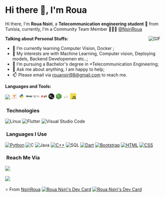 # Hi there 👋, I'm Roua

<!--
**azayz/azayz** is a ✨ _special_ ✨ repository because its `README.md` (this file) appears on your GitHub profile.


Here are some ideas to get you started:

- 🔭 I’m currently working on ...
- 🌱 I’m currently learning ...
- 👯 I’m looking to collaborate on ...
- 🤔 I’m looking for help with ...
- 💬 Ask me about ...
- 📫 How to reach me: ...
- 😄 Pronouns: ...
- ⚡ Fun fact: ...
-->



Hi there, I'm **Roua Nsiri**, a **Telecommunication engineering student**  🚀 from Tunisia, currently, I'm a Community Team Member 🙍🏽‍♂️ [@NsiriRoua](https://github.com/NsiriRoua)

<img align="right" alt="GIF" src="https://media.giphy.com/media/Cmr1OMJ2FN0B2/giphy.gif" />

**Talking about Personal Stuffs:**

- 🌱 I’m currently learning Computer Vision, Docker ; 
- 🤔 My interests are with Machine Learning, Computer vision, Deploying models, Backend Developemen etc..;
- 💼 I’m pursuing a Bachelor's degree in *Telecommunication Engineering;
- 💬 Ask me about anything, I am happy to help;
- 📫 Please email via rouansiri98@gmail.com to reach me.


  


**Languages and Tools:**  

<code><img height="20" src="https://pytorch.org/assets/images/pytorch-logo.png"></code>
<code><img height="20" src="https://raw.githubusercontent.com/github/explore/80688e429a7d4ef2fca1e82350fe8e3517d3494d/topics/tensorflow/tensorflow.png"></code>
<code><img height="20" src="https://raw.githubusercontent.com/github/explore/80688e429a7d4ef2fca1e82350fe8e3517d3494d/topics/python/python.png"></code>
<code><img height="20" src="https://raw.githubusercontent.com/github/explore/80688e429a7d4ef2fca1e82350fe8e3517d3494d/topics/django/django.png"></code>
<code><img height="20" src="https://raw.githubusercontent.com/github/explore/80688e429a7d4ef2fca1e82350fe8e3517d3494d/topics/flask/flask.png"></code>
<code><img height="20" src="https://raw.githubusercontent.com/github/explore/80688e429a7d4ef2fca1e82350fe8e3517d3494d/topics/git/git.png"></code>
<code><img height="20" src="https://raw.githubusercontent.com/github/explore/80688e429a7d4ef2fca1e82350fe8e3517d3494d/topics/terminal/terminal.png"></code>
<code><img height="20" src="https://raw.githubusercontent.com/github/explore/80688e429a7d4ef2fca1e82350fe8e3517d3494d/topics/nodejs/nodejs.png"></code>
<code><img height="20" src="https://raw.githubusercontent.com/github/explore/80688e429a7d4ef2fca1e82350fe8e3517d3494d/topics/mysql/mysql.png"></code>
<code><img height="20" src="https://raw.githubusercontent.com/github/explore/80688e429a7d4ef2fca1e82350fe8e3517d3494d/topics/javascript/javascript.png"></code>

### &nbsp;Technologies

![Linux](https://img.shields.io/badge/-Linux-000?&logo=Linux&logoColor=FCC624)
![Flutter](https://img.shields.io/badge/-Flutter-000?&logo=Flutter)
![Visual Studio Code](https://img.shields.io/badge/-Visual%20Studio%20Code-000?style=flat&logo=visual-studio-code&logoColor=007ACC)

### &nbsp;Languages I Use

[![Python](https://img.shields.io/badge/-Python-000?&logo=python)](https://github.com/NsiriRoua?tab=repositories&q=&type=&language=jupyter+notebook)
![C](https://img.shields.io/badge/-C-000?&logo=C)
![Java](https://img.shields.io/badge/-Java-000?&logo=Java)
[![C++](https://img.shields.io/badge/-C++-000?&logo=c%2b%2b)](https://github.com/NsiriRoua?tab=repositories)
![SQL](https://img.shields.io/badge/-SQL-000?&logo=MySQL)
[![Dart](https://img.shields.io/badge/-Dart-000?&logo=dart)](https://github.com/NsiriRoua?tab=repositories)
[![Bootstrap](https://img.shields.io/badge/-Bootstrap-000?&logo=bootstrap)](https://github.com/NsiriRoua?tab=repositories)
[![HTML](https://img.shields.io/badge/-HTML-000?&logo=HTML5)](https://github.com/NsiriRoua?tab=repositories)
[![CSS](https://img.shields.io/badge/-CSS-000?&logo=CSS3)](https://github.com/NsiriRoua?tab=repositories)




### &nbsp;Reach Me Via

<a href="mailto:rouansiri98@gmail.com"><img src="https://img.shields.io/badge/-rouansiri98@gmail.com-000?&logo=Gmail"/></a>

<a href="https://www.linkedin.com/in/roua-nsiri-72749b198/"><img src="https://img.shields.io/badge/-Roua%20Nsiri-000?&logo=Linkedin"/></a>


⭐️ From [NsiriRoua](https://github.com/NsiriRoua)
<a href="https://app.daily.dev/RouaNsiri"><img src="https://api.daily.dev/devcards/87a42075108e42bdad86dfd985d0e12b.png?r=91e" width="400" alt="Roua Nsiri's Dev Card"/></a>
<a href="https://app.daily.dev/RouaNsiri"><img src="https://api.daily.dev/devcards/87a42075108e42bdad86dfd985d0e12b.png?r=91e" width="400" alt="Roua Nsiri's Dev Card"/></a>
